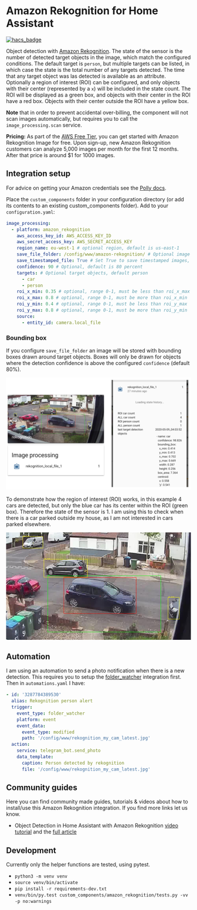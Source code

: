 # Amazon Rekognition for Home Assistant
[![hacs_badge](https://img.shields.io/badge/HACS-Default-orange.svg?style=for-the-badge)](https://github.com/hacs/integration)

Object detection with [Amazon Rekognition](https://aws.amazon.com/rekognition/). The state of the sensor is the number of detected target objects in the image, which match the configured conditions. The default target is `person`, but multiple targets can be listed, in which case the state is the total number of any targets detected. The time that any target object was las detected is available as an attribute. Optionally a region of interest (ROI) can be configured, and only objects with their center (represented by a `x`) will be included in the state count. The ROI will be displayed as a green box, and objects with their center in the ROI have a red box. Objects with their center outside the ROI have a yellow box.

**Note** that in order to prevent accidental over-billing, the component will not scan images automatically, but requires you to call the `image_processing.scan` service.

**Pricing:** As part of the [AWS Free Tier](https://aws.amazon.com/rekognition/pricing/), you can get started with Amazon Rekognition Image for free. Upon sign-up, new Amazon Rekognition customers can analyze 5,000 images per month for the first 12 months. After that price is around $1 for 1000 images.

## Integration setup
For advice on getting your Amazon credentials see the [Polly docs](https://www.home-assistant.io/components/tts.amazon_polly/).

Place the `custom_components` folder in your configuration directory (or add its contents to an existing custom_components folder). Add to your `configuration.yaml`:

```yaml
image_processing:
  - platform: amazon_rekognition
    aws_access_key_id: AWS_ACCESS_KEY_ID
    aws_secret_access_key: AWS_SECRET_ACCESS_KEY
    region_name: eu-west-1 # optional region, default is us-east-1
    save_file_folder: /config/www/amazon-rekognition/ # Optional image storage
    save_timestamped_file: True # Set True to save timestamped images, default False
    confidence: 90 # Optional, default is 80 percent
    targets: # Optional target objects, default person
      - car
      - person
    roi_x_min: 0.35 # optional, range 0-1, must be less than roi_x_max
    roi_x_max: 0.8 # optional, range 0-1, must be more than roi_x_min
    roi_y_min: 0.4 # optional, range 0-1, must be less than roi_y_max
    roi_y_max: 0.8 # optional, range 0-1, must be more than roi_y_min
    source:
      - entity_id: camera.local_file
```

### Bounding box
If you configure `save_file_folder` an image will be stored with bounding boxes drawn around target objects. Boxes will only be drawn for objects where the detection confidence is above the configured `confidence` (default 80%).

<p align="center">
<img src="https://github.com/robmarkcole/HASS-amazon-rekognition/blob/master/assets/usage.png" width="800">
</p>

To demonstrate how the region of interest (ROI) works, in this example 4 cars are detected, but only the blue car has its center within the ROI (green box). Therefore the state of the sensor is 1. I am using this to check when there is a car parked outside my house, as I am not interested in cars parked elsewhere.

<p align="center">
<img src="https://github.com/robmarkcole/HASS-amazon-rekognition/blob/master/assets/camera-view.png" width="1000">
</p>

## Automation
I am using an automation to send a photo notification when there is a new detection. This requires you to setup the [folder_watcher](https://www.home-assistant.io/integrations/folder_watcher/) integration first. Then in `automations.yaml` I have:

```yaml
- id: '3287784389530'
  alias: Rekognition person alert
  trigger:
    event_type: folder_watcher
    platform: event
    event_data:
      event_type: modified
      path: '/config/www/rekognition_my_cam_latest.jpg'
  action:
    service: telegram_bot.send_photo
    data_template:
      caption: Person detected by rekognition
      file: '/config/www/rekognition_my_cam_latest.jpg'
```

## Community guides
Here you can find community made guides, tutorials & videos about how to install/use this Amazon Rekognition integration. If you find more links let us know.
* Object Detection in Home Assistant with Amazon Rekognition [video tutorial](https://youtu.be/1G8tnhw2N_Y) and the [full article](https://peyanski.com/amazon-rekognition-in-home-assistant)

## Development
Currently only the helper functions are tested, using pytest.
* `python3 -m venv venv`
* `source venv/bin/activate`
* `pip install -r requirements-dev.txt`
* `venv/bin/py.test custom_components/amazon_rekognition/tests.py -vv -p no:warnings`
